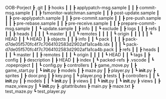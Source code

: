 OOB-Porject
 ┣ .git
 ┃ ┣ hooks
 ┃ ┃ ┣ applypatch-msg.sample
 ┃ ┃ ┣ commit-msg.sample
 ┃ ┃ ┣ fsmonitor-watchman.sample
 ┃ ┃ ┣ post-update.sample
 ┃ ┃ ┣ pre-applypatch.sample
 ┃ ┃ ┣ pre-commit.sample
 ┃ ┃ ┣ pre-push.sample
 ┃ ┃ ┣ pre-rebase.sample
 ┃ ┃ ┣ pre-receive.sample
 ┃ ┃ ┣ prepare-commit-msg.sample
 ┃ ┃ ┗ update.sample
 ┃ ┣ info
 ┃ ┃ ┗ exclude
 ┃ ┣ logs
 ┃ ┃ ┣ refs
 ┃ ┃ ┃ ┣ heads
 ┃ ┃ ┃ ┃ ┗ master
 ┃ ┃ ┃ ┗ remotes
 ┃ ┃ ┃ ┃ ┗ origin
 ┃ ┃ ┃ ┃ ┃ ┗ HEAD
 ┃ ┃ ┗ HEAD
 ┃ ┣ objects
 ┃ ┃ ┣ info
 ┃ ┃ ┗ pack
 ┃ ┃ ┃ ┣ pack-d7de05f570fc4f7c7064102583d2902af1a1ca4b.idx
 ┃ ┃ ┃ ┗ pack-d7de05f570fc4f7c7064102583d2902af1a1ca4b.pack
 ┃ ┣ refs
 ┃ ┃ ┣ heads
 ┃ ┃ ┃ ┗ master
 ┃ ┃ ┣ remotes
 ┃ ┃ ┃ ┗ origin
 ┃ ┃ ┃ ┃ ┗ HEAD
 ┃ ┃ ┗ tags
 ┃ ┣ config
 ┃ ┣ description
 ┃ ┣ HEAD
 ┃ ┣ index
 ┃ ┗ packed-refs
 ┣ .vscode
 ┃ ┗ .ropeproject
 ┃ ┃ ┗ config.py
 ┣ controllers
 ┃ ┣ game_move.py
 ┃ ┣ game_start.py
 ┃ ┗ __init__.py
 ┣ models
 ┃ ┣ maze.py
 ┃ ┣ player.py
 ┃ ┗ __init__.py
 ┣ sprites
 ┃ ┣ door.png
 ┃ ┣ key.png
 ┃ ┗ player.png
 ┣ tests
 ┃ ┣ controllers
 ┃ ┃ ┗ __init__.py
 ┃ ┣ models
 ┃ ┃ ┗ __init__.py
 ┃ ┣ views
 ┃ ┃ ┗ __init__.py
 ┃ ┗ __init__.py
 ┣ views
 ┃ ┣ maze_view.py
 ┃ ┗ __init__.py
 ┣ .gitattributes
 ┣ main.py
 ┣ maze.txt
 ┣ test_maze.py
 ┗ test_player.py
